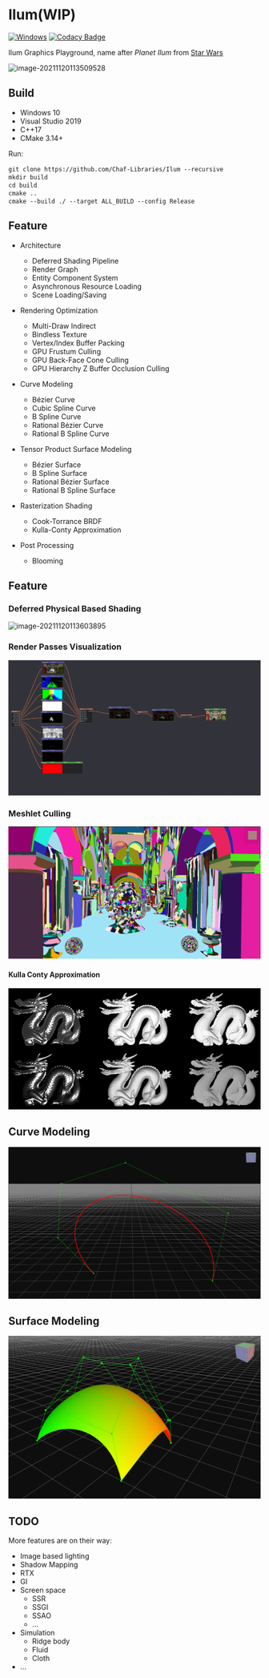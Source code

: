 # Ilum(WIP)

[![Windows](https://github.com/Chaf-Libraries/Ilum/actions/workflows/windows.yml/badge.svg)](https://github.com/Chaf-Libraries/Ilum/actions/workflows/windows.yml) [![Codacy Badge](https://app.codacy.com/project/badge/Grade/b0cb3a2729ee4be783dd5feb2cc67eb6)](https://www.codacy.com/gh/Chaf-Libraries/IlumEngine/dashboard?utm_source=github.com&amp;utm_medium=referral&amp;utm_content=Chaf-Libraries/IlumEngine&amp;utm_campaign=Badge_Grade)

Ilum Graphics Playground, name after *Planet Ilum* from [Star Wars](https://starwars.fandom.com/es/wiki/Ilum)

![image-20211120113509528](README/image-20211120113509528.png)

## Build

* Windows 10
* Visual Studio 2019
* C++17
* CMake 3.14+

Run:

```shell
git clone https://github.com/Chaf-Libraries/Ilum --recursive
mkdir build
cd build
cmake ..
cmake --build ./ --target ALL_BUILD --config Release
```

## Feature

* Architecture
  * Deferred Shading Pipeline
  * Render Graph
  * Entity Component System
  * Asynchronous Resource Loading
  * Scene Loading/Saving
* Rendering Optimization
  * Multi-Draw Indirect
  * Bindless Texture
  * Vertex/Index Buffer Packing
  * GPU Frustum Culling
  * GPU Back-Face Cone Culling
  * GPU Hierarchy Z Buffer Occlusion Culling
* Curve Modeling
  * Bézier Curve
  * Cubic Spline Curve
  * B Spline Curve
  * Rational Bézier Curve
  * Rational B Spline Curve

* Tensor Product Surface Modeling
  * Bézier Surface
  * B Spline Surface
  * Rational Bézier Surface
  * Rational B Spline Surface

* Rasterization Shading
  * Cook-Torrance BRDF
  * Kulla-Conty Approximation
* Post Processing
  * Blooming

## Feature

### Deferred Physical Based Shading

![image-20211120113603895](README/image-20211120113603895.png)

### Render Passes Visualization

![image-20211120113259237](README/image-20211120113259237.png)

### Meshlet Culling

![image-20211130105935862](README/image-20211130105935862.png)

#### Kulla Conty Approximation

![image-20211231141039926](README/image-20211231141039926.png)

## Curve Modeling

![image-20220108150839809](README/image-20220108150839809.png)

## Surface Modeling

![image-20220108151149909](README/image-20220108151149909.png)

## TODO

More features are on their way:

* Image based lighting
* Shadow Mapping
* RTX
* GI
* Screen space
  * SSR
  * SSGI
  * SSAO
  * ...
* Simulation
  * Ridge body
  * Fluid
  * Cloth
* ...
